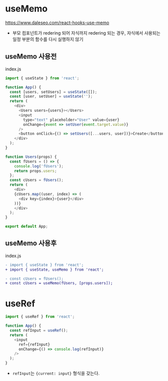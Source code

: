 # useMemo
https://www.daleseo.com/react-hooks-use-memo

* 부모 컴포넌트가 redering 되어 자식까지 redering 되는 경우, 자식에서 사용되는 일정 부분의 함수를 다시 실행하지 않기

## useMemo 사용전
index.js
```js
import { useState } from 'react';

function App() {
  const [users, setUsers] = useState([]);
  const [user, setUser] = useState('');
  return (
    <div>
      <Users users={users}></Users>
      <input
        type="text" placeholder="User" value={user}
        onChange={event => setUser(event.target.value)}
      />
      <button onClick={() => setUsers([...users, user])}>Create</button>
    </div>
  );
}

function Users(props) {
  const fUsers = () => {
    console.log('fUsers');
    return props.users;
  };
  const cUsers = fUsers();
  return (
    <div>
    {cUsers.map((user, index) => (
      <div key={index}>{user}</div>
    ))}
    </div>
  );
}

export default App;
```

## useMemo 사용후
index.js
```diff
- import { useState } from 'react';
+ import { useState, useMemo } from 'react';

- const cUsers = fUsers();
+ const cUsers = useMemo(fUsers, [props.users]);
```

# useRef
```js
import { useRef } from 'react';

function App() {
  const refInput = useRef();
  return (
    <input
      ref={refInput}
      onChange={() => console.log(refInput)}
    />
  );
}
```
* `refInput`는 `{current: input}` 형식을 갖는다.
